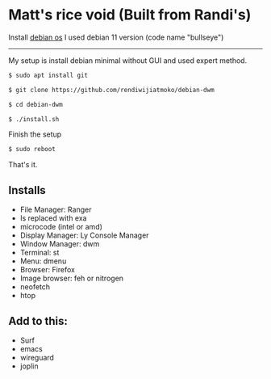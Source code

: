 # Matt's rice void (Built from Randi's)

Install [debian os](https://cdimage.debian.org/cdimage/unofficial/non-free/cd-including-firmware/current/amd64/iso-cd/)
I used debian 11 version (code name "bullseye")

---

My setup is install debian minimal without GUI and used expert method.

```bash
$ sudo apt install git

$ git clone https://github.com/rendiwijiatmoko/debian-dwm

$ cd debian-dwm

$ ./install.sh
```

Finish the setup
```bash
$ sudo reboot
```
That's it.

## Installs

- File Manager: Ranger
- ls replaced with exa
- microcode (intel or amd)
- Display Manager: Ly Console Manager
- Window Manager: dwm
- Terminal: st
- Menu: dmenu
- Browser: Firefox 
- Image browser: feh or nitrogen
- neofetch 
- htop

## Add to this:

- Surf
- emacs
- wireguard
- joplin
